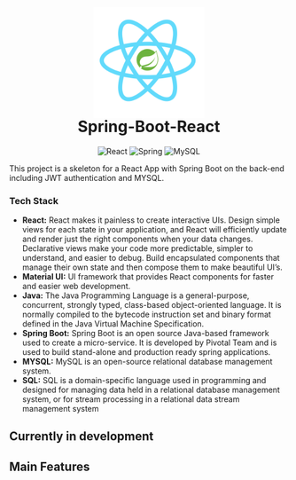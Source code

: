 <div align="center">
    <img src="./logo.svg" width="200px"/>
    <h1 style="margin-top: -5px"> Spring-Boot-React</h1>
    <p>
    <img src="https://camo.githubusercontent.com/ab4c3c731a174a63df861f7b118d6c8a6c52040a021a552628db877bd518fe84/68747470733a2f2f696d672e736869656c64732e696f2f62616467652f72656163742d2532333230323332612e7376673f7374796c653d666f722d7468652d6261646765266c6f676f3d7265616374266c6f676f436f6c6f723d253233363144414642" alt="React" data-canonical-src="https://img.shields.io/badge/react-%2320232a.svg?style=for-the-badge&amp;logo=react&amp;logoColor=%2361DAFB" style="max-width: 100%;">
    <img src="https://img.shields.io/badge/spring-%236DB33F.svg?style=for-the-badge&amp;logo=spring&amp;logoColor=white" alt="Spring">
    <img src="https://camo.githubusercontent.com/918fce8d50581bd97b7133e677a78ed2cad14f970522f219daaeb6d1c81060e1/68747470733a2f2f696d672e736869656c64732e696f2f62616467652f6d7973716c2d2532333030662e7376673f7374796c653d666f722d7468652d6261646765266c6f676f3d6d7973716c266c6f676f436f6c6f723d7768697465" alt="MySQL" data-canonical-src="https://img.shields.io/badge/mysql-%2300f.svg?style=for-the-badge&amp;logo=mysql&amp;logoColor=white" style="max-width: 100%;">
    </p>
</div>

This project is a skeleton for a React App with Spring Boot on the back-end including JWT authentication and MYSQL.

### Tech Stack
* **React:** React makes it painless to create interactive UIs. Design simple views for each state in your application, and React will efficiently update and render just the right components when your data changes. Declarative views make your code more predictable, simpler to understand, and easier to debug. Build encapsulated components that manage their own state and then compose them to make beautiful UI’s.
* **Material UI:** UI framework that provides React components for faster and easier web development.
* **Java:** The Java Programming Language is a general-purpose, concurrent, strongly typed, class-based object-oriented language. It is normally compiled to the bytecode instruction set and binary format defined in the Java Virtual Machine Specification.
* **Spring Boot:** Spring Boot is an open source Java-based framework used to create a micro-service. It is developed by Pivotal Team and is used to build stand-alone and production ready spring applications.
* **MYSQL:** MySQL is an open-source relational database management system.
* **SQL:** SQL is a domain-specific language used in programming and designed for managing data held in a relational database management system, or for stream processing in a relational data stream management system

## Currently in development

## Main Features